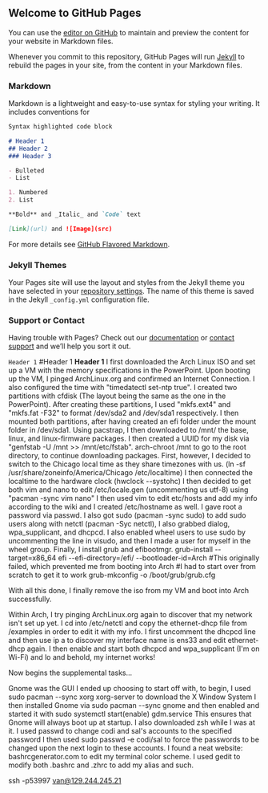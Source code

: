 ## Welcome to GitHub Pages

You can use the [editor on GitHub](https://github.com/Van-T-Nguyen/van-t-nguyen.github.io/edit/main/index.md) to maintain and preview the content for your website in Markdown files.

Whenever you commit to this repository, GitHub Pages will run [Jekyll](https://jekyllrb.com/) to rebuild the pages in your site, from the content in your Markdown files.

### Markdown

Markdown is a lightweight and easy-to-use syntax for styling your writing. It includes conventions for

```markdown
Syntax highlighted code block

# Header 1
## Header 2
### Header 3

- Bulleted
- List

1. Numbered
2. List

**Bold** and _Italic_ and `Code` text

[Link](url) and ![Image](src)
```

For more details see [GitHub Flavored Markdown](https://guides.github.com/features/mastering-markdown/).

### Jekyll Themes

Your Pages site will use the layout and styles from the Jekyll theme you have selected in your [repository settings](https://github.com/Van-T-Nguyen/van-t-nguyen.github.io/settings/pages). The name of this theme is saved in the Jekyll `_config.yml` configuration file.

### Support or Contact

Having trouble with Pages? Check out our [documentation](https://docs.github.com/categories/github-pages-basics/) or [contact support](https://support.github.com/contact) and we’ll help you sort it out.

```Header 1``` #Header 1 **Header 1**
I first downloaded the Arch Linux ISO and set up a VM with the memory specifications in the PowerPoint.
Upon booting up the VM, I pinged ArchLinux.org and confirmed an Internet Connection.
I also configured the time with "timedatectl set-ntp true".
I created two partitions with cfdisk (The layout being the same as the one in the PowerPoint).
After creating these partitions, I used "mkfs.ext4" and "mkfs.fat -F32" to format /dev/sda2 and /dev/sda1 respectively.
I then mounted both partitions, after having created an efi folder under the mount folder in /dev/sda1.
Using pacstrap, I then downloaded to /mnt/ the base, linux, and linux-firmware packages.
I then created a UUID for my disk via "genfstab -U /mnt >> /mnt/etc/fstab".
arch-chroot /mnt to go to the root directory, to continue downloading packages.
First, however, I decided to switch to the Chicago local time as they share timezones with us.
(ln -sf /usr/share/zoneinfo/America/Chicago /etc/localtime)
I then connected the localtime to the hardware clock (hwclock --systohc)
I then decided to get both vim and nano to edit /etc/locale.gen (uncommenting us utf-8) using "pacman -sync vim nano"
I then used vim to edit etc/hosts and add my info according to the wiki and I created /etc/hostname as well.
I gave root a password via passwd.
I also got sudo (pacman -sync sudo) to add sudo users along with netctl (pacman -Syc netctl), I also grabbed dialog, wpa_supplicant, and dhcpcd.
I also enabled wheel users to use sudo by uncommenting the line in visudo, and then I made a user for myself in the wheel group.
Finally, I install grub and efibootmgr.
grub-install --target=x86_64 efi --efi-directory=/efi/ --bootloader-id=Arch #This originally failed, which prevented me from booting into Arch
#I had to start over from scratch to get it to work
grub-mkconfig -o /boot/grub/grub.cfg

With all this done, I finally remove the iso from my VM and boot into Arch successfully.

Within Arch, I try pinging ArchLinux.org again to discover that my network isn't set up yet. 
I cd into /etc/netctl and copy the ethernet-dhcp file from /examples in order to edit it with my info.
I first uncomment the dhcpcd line and then use ip a to discover my interface name is ens33 and edit ethernet-dhcp again.
I then enable and start both dhcpcd and wpa_supplicant (I'm on Wi-Fi) and lo and behold, my internet works!

Now begins the supplemental tasks...

Gnome was the GUI I ended up choosing to start off with, to begin, I used sudo pacman --sync xorg xorg-server to download the X Window System
I then installed Gnome via sudo pacman --sync gnome and then enabled and started it with sudo systemctl start(enable) gdm.service
This ensures that Gnome will always boot up at startup.
I also downloaded zsh while I was at it.
I used passwd to change codi and sal's accounts to the specified password
I then used sudo passwd -e codi/sal to force the passwords to be changed upon the next login to these accounts.
I found a neat website: bashrcgenerator.com to edit my terminal color scheme.
I used gedit to modify both .bashrc and .zhrc to add my alias and such.

ssh -p53997 van@129.244.245.21
